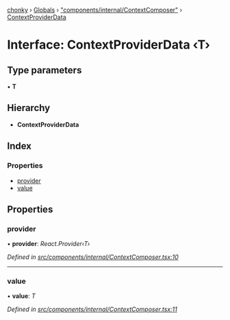 [chonky](../README.md) › [Globals](../globals.md) › ["components/internal/ContextComposer"](../modules/_components_internal_contextcomposer_.md) › [ContextProviderData](_components_internal_contextcomposer_.contextproviderdata.md)

# Interface: ContextProviderData ‹**T**›

## Type parameters

▪ **T**

## Hierarchy

* **ContextProviderData**

## Index

### Properties

* [provider](_components_internal_contextcomposer_.contextproviderdata.md#provider)
* [value](_components_internal_contextcomposer_.contextproviderdata.md#value)

## Properties

###  provider

• **provider**: *React.Provider‹T›*

*Defined in [src/components/internal/ContextComposer.tsx:10](https://github.com/TimboKZ/Chonky/blob/eb6f214/src/components/internal/ContextComposer.tsx#L10)*

___

###  value

• **value**: *T*

*Defined in [src/components/internal/ContextComposer.tsx:11](https://github.com/TimboKZ/Chonky/blob/eb6f214/src/components/internal/ContextComposer.tsx#L11)*
